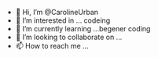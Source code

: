- 👋 Hi, I’m @CarolineUrban
- 👀 I’m interested in ... codeing
- 🌱 I’m currently learning ...begener coding
- 💞️ I’m looking to collaborate on ...
- 📫 How to reach me ...

<!---
CarolineUrban/CarolineUrban is a ✨ special ✨ repository because its `README.md` (this file) appears on your GitHub profile.
You can click the Preview link to take a look at your changes.
---sssss
